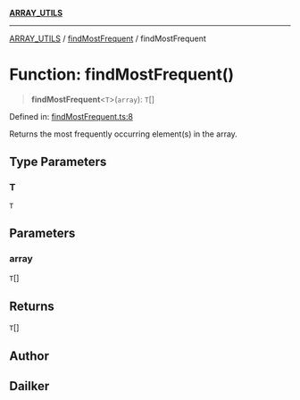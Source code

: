 [**ARRAY_UTILS**](../../README.md)

***

[ARRAY_UTILS](../../README.md) / [findMostFrequent](../README.md) / findMostFrequent

# Function: findMostFrequent()

> **findMostFrequent**\<`T`\>(`array`): `T`[]

Defined in: [findMostFrequent.ts:8](https://github.com/dailker/everyutil/blob/d26b9d67d6bfd1ddd7a2a1a3cc3211a1e2d63d08/src/array/findMostFrequent.ts#L8)

Returns the most frequently occurring element(s) in the array.

## Type Parameters

### T

`T`

## Parameters

### array

`T`[]

## Returns

`T`[]

## Author

## Dailker
